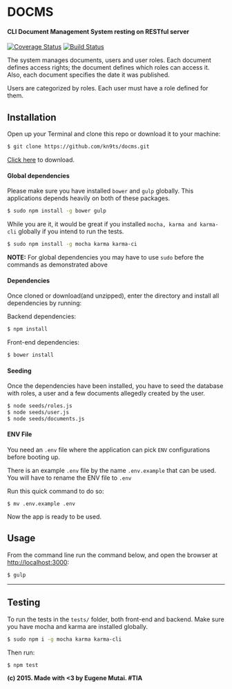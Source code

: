 # DOCMS
#### CLI Document Management System resting on RESTful server

[![Coverage Status](https://coveralls.io/repos/kn9ts/docms/badge.svg?branch=master&service=github)](https://coveralls.io/github/kn9ts/docms?branch=master)
[![Build Status](https://semaphoreci.com/api/v1/projects/fdd7259e-e922-4ef7-b4c2-fc2b42cdb420/638214/shields_badge.svg)](https://semaphoreci.com/kn9ts/docms)

The system manages documents, users and user roles. Each document defines access rights; 
the document defines which roles can access it. Also, each document specifies the date it was published.

Users are categorized by roles. Each user must have a role defined for them.

## Installation
Open up your Terminal and clone this repo or download it to your machine:
```bash
$ git clone https://github.com/kn9ts/docms.git
```

[Click here](https://github.com/kn9ts/docms/archive/master.zip) to download.

#### Global dependencies

Please make sure you have installed `bower` and `gulp` globally. This applications depends heavily on both of these packages.

```bash
$ sudo npm install -g bower gulp
```

While you are it, it would be great if you installed `mocha, karma and karma-cli` globally if you intend to run the tests.

```bash
$ sudo npm install -g mocha karma karma-ci
```

__NOTE:__ For global dependencies you may have to use `sudo` before the commands as demonstrated above

#### Dependencies
Once cloned or download(and unzipped), enter the directory and install all dependencies by running:

Backend dependencies:

```bash
$ npm install
```

Front-end dependencies:

```bash
$ bower install
```

#### Seeding
Once the dependencies have been installed, you have to seed the database with roles, 
a user and a few documents allegedly created by the user.

```bash
$ node seeds/roles.js
$ node seeds/user.js
$ node seeds/documents.js
```

#### ENV File

You need an `.env` file where the application can pick `ENV` configurations before booting up.

There is an example `.env` file by the name `.env.example` that can be used. 
You will have to rename the ENV file to `.env`

Run this quick command to do so:

```
$ mv .env.example .env
```

Now the app is ready to be used.

## Usage

From the command line run the command below, 
and open the browser at [http://localhost:3000](http://localhost:3000):

```
$ gulp
```
---

## Testing
To run the tests in the `tests/` folder, both front-end and backend.
Make sure you have mocha and karma are installed globally.

```bash
$ sudo npm i -g mocha karma karma-cli
```

Then run:

```bash
$ npm test
```

__(c) 2015. Made with <3 by Eugene Mutai. #TIA__
